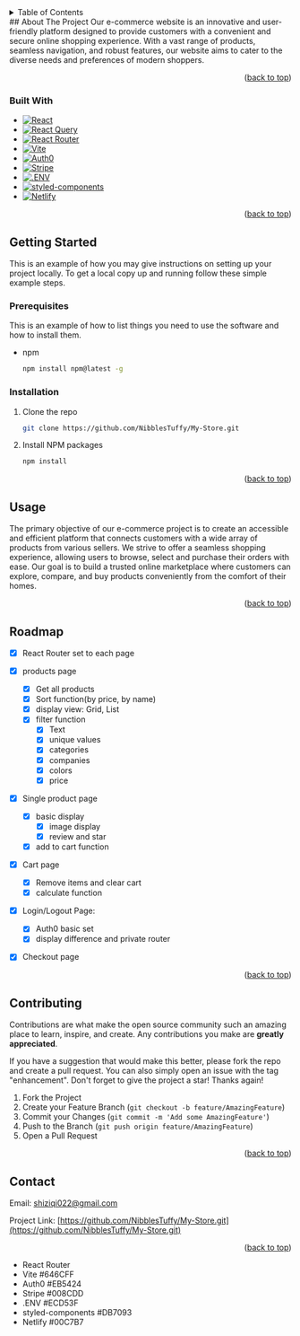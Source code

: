 <!-- TABLE OF CONTENTS -->
<details>
  <summary>Table of Contents</summary>
  <ol>
    <li>
      <a href="#about-the-project">About The Project</a>
      <ul>
        <li><a href="#built-with">Built With</a></li>
      </ul>
    </li>
    <li>
      <a href="#getting-started">Getting Started</a>
      <ul>
        <li><a href="#prerequisites">Prerequisites</a></li>
        <li><a href="#installation">Installation</a></li>
      </ul>
    </li>
    <li><a href="#usage">Usage</a></li>
    <li><a href="#roadmap">Roadmap</a></li>
    <li><a href="#contributing">Contributing</a></li>
    <li><a href="#contact">Contact</a></li>
  </ol>
</details>
<!-- ABOUT THE PROJECT -->
## About The Project
Our e-commerce website is an innovative and user-friendly platform designed to provide customers with a convenient and secure online shopping experience. With a vast range of products, seamless navigation, and robust features, our website aims to cater to the diverse needs and preferences of modern shoppers.

<p align="right">(<a href="#readme-top">back to top</a>)</p>

### Built With


- [![React][React.com]][React-url]
- [![React Query][react-query.com]][react-query-url]
- [![React Router][react-router.com]][react-router-url]
- [![Vite][Vite.com]][Vite-url]
- [![Auth0][Auth0.com]][Auth0-url]
- [![Stripe][Stripe.com]][Stripe-url]
- [![.ENV][.ENV.com]][.ENV-url]
- [![styled-components][styled-components.com]][styled-components-url]
- [![Netlify][Netlify.com]][Netlify-url]


<p align="right">(<a href="#readme-top">back to top</a>)</p>

<!-- GETTING STARTED -->

## Getting Started

This is an example of how you may give instructions on setting up your project locally.
To get a local copy up and running follow these simple example steps.

### Prerequisites

This is an example of how to list things you need to use the software and how to install them.

- npm
  ```sh
  npm install npm@latest -g
  ```

### Installation

1. Clone the repo
   ```sh
   git clone https://github.com/NibblesTuffy/My-Store.git
   ```
2. Install NPM packages
   ```sh
   npm install
   ```

<p align="right">(<a href="#readme-top">back to top</a>)</p>

<!-- USAGE EXAMPLES -->

## Usage

The primary objective of our e-commerce project is to create an accessible and efficient platform that connects customers with a wide array of products from various sellers. We strive to offer a seamless shopping experience, allowing users to browse, select and purchase their orders with ease. Our goal is to build a trusted online marketplace where customers can explore, compare, and buy products conveniently from the comfort of their homes.


<p align="right">(<a href="#readme-top">back to top</a>)</p>

<!-- ROADMAP -->

## Roadmap

- [x] React Router set to each page
- [x] products page
  - [x] Get all products
  - [x] Sort function(by price, by name)
  - [x] display view: Grid, List
  - [x] filter function
    - [x] Text
    - [x] unique values
    - [x] categories
    - [x] companies
    - [x] colors
    - [x] price
- [x] Single product page
  - [x] basic display
    - [x] image display
    - [x] review and star 
  - [x] add to cart function
- [x] Cart page
  - [x] Remove items and clear cart
  - [x] calculate function
- [x] Login/Logout Page:
  - [x] Auth0 basic set
  - [x] display difference and private router
- [x] Checkout page


<p align="right">(<a href="#readme-top">back to top</a>)</p>

<!-- CONTRIBUTING -->

## Contributing

Contributions are what make the open source community such an amazing place to learn, inspire, and create. Any contributions you make are **greatly appreciated**.

If you have a suggestion that would make this better, please fork the repo and create a pull request. You can also simply open an issue with the tag "enhancement".
Don't forget to give the project a star! Thanks again!

1. Fork the Project
2. Create your Feature Branch (`git checkout -b feature/AmazingFeature`)
3. Commit your Changes (`git commit -m 'Add some AmazingFeature'`)
4. Push to the Branch (`git push origin feature/AmazingFeature`)
5. Open a Pull Request

<p align="right">(<a href="#readme-top">back to top</a>)</p>

<!-- CONTACT -->

## Contact

Email: shiziqi022@gmail.com

Project Link: [https://github.com/NibblesTuffy/My-Store.git](https://github.com/NibblesTuffy/My-Store.git)

<p align="right">(<a href="#readme-top">back to top</a>)</p>

<!-- MARKDOWN LINKS & IMAGES -->
<!-- https://www.markdownguide.org/basic-syntax/#reference-style-links -->

[contributors-shield]: https://img.shields.io/github/contributors/github_username/repo_name.svg?style=for-the-badge
[contributors-url]: https://github.com/github_username/repo_name/graphs/contributors
[forks-shield]: https://img.shields.io/github/forks/github_username/repo_name.svg?style=for-the-badge
[forks-url]: https://github.com/github_username/repo_name/network/members
[stars-shield]: https://img.shields.io/github/stars/github_username/repo_name.svg?style=for-the-badge
[stars-url]: https://github.com/github_username/repo_name/stargazers
[issues-shield]: https://img.shields.io/github/issues/github_username/repo_name.svg?style=for-the-badge
[issues-url]: https://github.com/github_username/repo_name/issues
[license-shield]: https://img.shields.io/github/license/github_username/repo_name.svg?style=for-the-badge
[license-url]: https://github.com/github_username/repo_name/blob/master/LICENSE.txt
[linkedin-shield]: https://img.shields.io/badge/-LinkedIn-black.svg?style=for-the-badge&logo=linkedin&colorB=555
[linkedin-url]: https://linkedin.com/in/linkedin_username
[product-screenshot]: images/screenshot.png

[React.com]: https://img.shields.io/badge/react-gray?style=for-the-badge&logo=react&logoColor=#61DAFB
[React-url]: https://react.dev/

[react-query.com]:https://img.shields.io/badge/reactquery-lightgray?style=for-the-badge&logo=reactquery&logoColor=#FF4154
[react-query-url]:https://tanstack.com/query/v3/
[react-router.com]:https://img.shields.io/badge/reactquery-lightgray?style=for-the-badge&logo=reactrouter&logoColor=#CA4245
[react-router-url]:https://reactrouter.com/en/main
[Vite.com]:https://img.shields.io/badge/vite-lightpink?style=for-the-badge&logo=vite&logoColor=#646CFF
[Vite-url]:https://vitejs.dev/
[Auth0.com]:https://img.shields.io/badge/auth0-black?style=for-the-badge&logo=auth0&logoColor=#EB5424
[Auth0-url]:https://auth0.com/
[Stripe.com]:https://img.shields.io/badge/stripe-lightblue?style=for-the-badge&logo=stripe&logoColor=#008CDD
[Stripe-url]:https://stripe.com/en-au
[.ENV.com]:https://img.shields.io/badge/dotenv-lightgray?style=for-the-badge&logo=dotenv&logoColor=#ECD53F

[.ENV-url]:https://www.npmjs.com/package/dotenv-webpack
[styled-components.com]:https://img.shields.io/badge/styledcomponents-dark?style=for-the-badge&logo=styledcomponents&logoColor=#DB7093
[styled-components-url]:https://styled-components.com/
[Netlify.com]:https://img.shields.io/badge/netlify-gray?style=for-the-badge&logo=netlify&logoColor=#00C7B7
[Netlify-url]:https://www.netlify.com/

- React Router 
- Vite #646CFF
- Auth0 #EB5424
- Stripe #008CDD
- .ENV #ECD53F
- styled-components #DB7093
- Netlify #00C7B7
